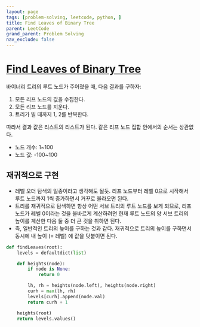 ```yaml
---
layout: page
tags: [problem-solving, leetcode, python, ]
title: Find Leaves of Binary Tree
parent: LeetCode
grand_parent: Problem Solving
nav_exclude: false
---
```


# [Find Leaves of Binary Tree](https://leetcode.com/problems/find-leaves-of-binary-tree/)

 바이너리 트리의 루트 노드가 주어졌을 때, 다음 결과를 구하자:

 1. 모든 리프 노드의 값을 수집한다.
 2. 모든 리프 노드를 지운다.
 3. 트리가 빌 때까지 1, 2를 반복한다.

 따라서 결과 값은 리스트의 리스트가 된다. 같은 리프 노드 집합 안에서의
 순서는 상관없다.

 - 노드 개수: 1~100
 - 노드 값: -100~100

## 재귀적으로 구현
 - 레벨 오더 탐색의 일종이라고 생각해도 될듯. 리프 노드부터 레벨 0으로
   시작해서 루트 노드까지 1씩 증가하면서 거꾸로 올라오면 된다.
 - 트리를 재귀적으로 탐색하면 항상 어떤 서브 트리의 루트 노드를 보게
   되므로, 리프 노드가 레벨 0이라는 것을 올바르게 계산하려면 현재 루트
   노드의 양 서브 트리의 높이를 계산한 다음 둘 중 더 큰 것을 취하면
   된다.
 - 즉, 일반적인 트리의 높이를 구하는 것과 같다. 재귀적으로 트리의
   높이를 구하면서 동시에 내 높이 (= 레벨) 에 값을 덧붙이면 된다.

```python
def findLeaves(root):
    levels = defaultdict(list)

    def heights(node):
        if node is None:
            return 0

        lh, rh = heights(node.left), heights(node.right)
        curh = max(lh, rh)
        levels[curh].append(node.val)
        return curh + 1

    heights(root)
    return levels.values()
```
